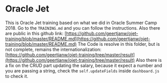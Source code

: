 # Oracle Jet

This is Oracle Jet training based on what we did in Oracle Summer Camp 2018. Go to the `TRAINING.md` and you can follow the instructions. Also there are public in this github link: [https://github.com/geertjanw/ojet-training/blob/master/README.md](https://github.com/geertjanw/ojet-training/blob/master/README.md)
The Code is resolve in this folder, but is not complete, remains the internationalization: [https://github.com/geertjanw/ojet-training/tree/master/result](https://github.com/geertjanw/ojet-training/tree/master/result)
Also there is a fix on the CRUD part updating the salary, because it expect a number and you are passing a string, check the `self.updateFields` inside `dashboard.js` to check it.